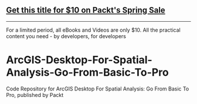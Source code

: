 ## [Get this title for $10 on Packt's Spring Sale](https://www.packt.com/V15862?utm_source=github&utm_medium=packt-github-repo&utm_campaign=spring_10_dollar_2022)
-----
For a limited period, all eBooks and Videos are only $10. All the practical content you need \- by developers, for developers

# ArcGIS-Desktop-For-Spatial-Analysis-Go-From-Basic-To-Pro
Code Repository for ArcGIS Desktop For Spatial Analysis: Go From Basic To Pro, published by Packt
